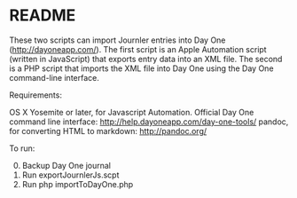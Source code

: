 # README

These two scripts can import Journler entries into Day One (http://dayoneapp.com/). The first script is an Apple Automation script (written in JavaScript) that exports entry data into an XML file. The second is a PHP script that imports the XML file into Day One using the Day One command-line interface.

Requirements:

OS X Yosemite or later, for Javascript Automation.
Official Day One command line interface: http://help.dayoneapp.com/day-one-tools/ 
pandoc, for converting HTML to markdown: http://pandoc.org/

To run:

0. Backup Day One journal
1. Run exportJournlerJs.scpt
2. Run php importToDayOne.php